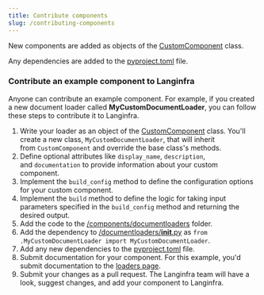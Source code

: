 ```yaml
---
title: Contribute components
slug: /contributing-components
---
```



New components are added as objects of the [CustomComponent](https://github.com/langinfra/langinfra/blob/dev/src/backend/base/langinfra/custom/custom_component/custom_component.py) class.

Any dependencies are added to the [pyproject.toml](https://github.com/langinfra/langinfra/blob/main/pyproject.toml#L148) file.

### Contribute an example component to Langinfra

Anyone can contribute an example component. For example, if you created a new document loader called **MyCustomDocumentLoader**, you can follow these steps to contribute it to Langinfra.

1. Write your loader as an object of the [CustomComponent](https://github.com/langinfra/langinfra/blob/dev/src/backend/base/langinfra/custom/custom_component/custom_component.py) class. You'll create a new class, `MyCustomDocumentLoader`, that will inherit from `CustomComponent` and override the base class's methods.
2. Define optional attributes like `display_name`, `description`, and `documentation` to provide information about your custom component.
3. Implement the `build_config` method to define the configuration options for your custom component.
4. Implement the `build` method to define the logic for taking input parameters specified in the `build_config` method and returning the desired output.
5. Add the code to the [/components/documentloaders](https://github.com/langinfra/langinfra/tree/dev/src/backend/base/langinfra/components) folder.
6. Add the dependency to [/documentloaders/__init__.py](https://github.com/langinfra/langinfra/blob/dev/src/backend/base/langinfra/components/documentloaders/__init__.py) as `from .MyCustomDocumentLoader import MyCustomDocumentLoader`.
7. Add any new dependencies to the [pyproject.toml](https://github.com/langinfra/langinfra/blob/main/pyproject.toml#L148) file.
8. Submit documentation for your component. For this example, you'd submit documentation to the [loaders page](https://github.com/langinfra/langinfra/blob/main/docs/docs/Components/components-loaders.md).
9. Submit your changes as a pull request. The Langinfra team will have a look, suggest changes, and add your component to Langinfra.